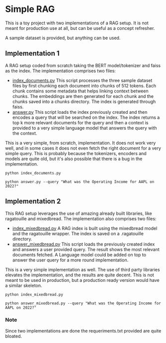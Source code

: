 # Simple RAG
This is a toy project with two implementations of a RAG setup. It is not meant for production use at all, but can be useful as a concept refresher.

A sample dataset is provided, but anything can be used.

## Implementation 1
A RAG setup coded from scratch taking the BERT model/tokenizer and faiss as the index. The implementation comprises two files:
- [index_documents.py](index_documents.py) This script processes the three sample dataset files by first chunking each document into chunks of 512 tokens. Each chunk contains some metadata that helps linking context between chunks. The embeddings are then generated for each chunk and the chunks saved into a chunks directory. The index is generated through faiss.
- [answer.py](answer.py) This script loads the index previously created and then encodes a query that will be searched on the index. The index returns a top k more relevant documents for the query and then a context is provided to a very simple language model that answers the query with the context.

This is a very simple, from scratch, implementation. It does not work very well, and in some cases it does not even fetch the right document for a very simple query. This is probably because the tokenizers, encoders and models are quite old, but it's also possible that there is a bug in the implementation.

```
python index_documents.py
```

```
python answer.py --query "What was the Operating Income for AAPL on 2022?"
```

## Implementation 2
This RAG setup leverages the use of amazing already built libraries, like ragatouille and mixedbread. The implementation also comprises two files:
- [index_mixedbread.py](index_mixedbread.py) A RAG index is built using the mixedbread model and the ragatouille wrapper. The index is saved on a .ragatouille directory.
- [answer_mixedbread.py](answer_mixedbread.py) This script loads the previously created index and answers a user provided query. The result shows the most relevant documents fetched. A Language model could be added on top to answer the user query for a more round implementation.

This is a very simple implementation as well. The use of third party libraries elevates the implementation, and the results are quite decent. This is not meant to be used in production, but a production ready version would have a similar skeleton.

```
python index_mixedbread.py
```

```
python answer_mixedbread.py --query "What was the Operating Income for AAPL on 2022?"
```

### Note
Since two implementations are done the requeriments.txt provided are quite bloated.

